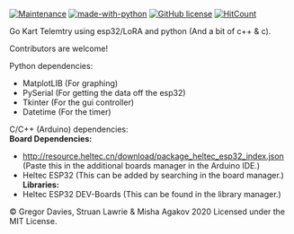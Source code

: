 [![Maintenance](https://img.shields.io/badge/Maintained%3F-yes-green.svg)](https://GitHub.com/Naereen/StrapDown.js/graphs/commit-activity) [![made-with-python](https://img.shields.io/badge/Made%20with-Python-1f425f.svg)](https://www.python.org/) [![GitHub license](https://img.shields.io/github/license/Naereen/StrapDown.js.svg)](https://github.com/Naereen/StrapDown.js/blob/master/LICENSE) [![HitCount](http://hits.dwyl.com/Gregor-Davies/Go-kart.svg)](http://hits.dwyl.com/Gregor-Davies/Go-kart)




Go Kart Telemtry using esp32/LoRA and python (And a bit of c++ & c).

Contributors are welcome!


Python dependencies:
- MatplotLIB (For graphing)
- PySerial (For getting the data off the esp32)
- Tkinter (For the gui controller)
- Datetime (For the timer)

C/C++ (Arduino) dependencies:                                                                                                                        
**Board Dependencies:**                                                                                                                   
- http://resource.heltec.cn/download/package_heltec_esp32_index.json (Paste this in the additional boards manager in the Arduino IDE.)                           
- Heltec ESP32 (This can be added by searching in the board manager.)                                                                                                               
**Libraries:**                                                                                                                                                                                                                                         
- Heltec ESP32 DEV-Boards (This can be found in the library manager.)      

© Gregor Davies, Struan Lawrie & Misha Agakov 2020 Licensed under the MIT License.
